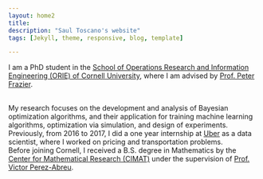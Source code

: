 ```yaml
---
layout: home2
title:
description: "Saul Toscano's website"
tags: [Jekyll, theme, responsive, blog, template]

---
```


I am a PhD student in the <a href="http://www.orie.cornell.edu/" target="_blank">School of
Operations Research and Information Engineering (ORIE) of Cornell University</a>, where I am advised
by <a href="https://people.orie.cornell.edu/pfrazier/" target="_blank">Prof. Peter Frazier</a>.

<br />
My research focuses on the development and analysis of Bayesian optimization algorithms, and their
application for training machine learning algorithms, optimization via simulation, and design of experiments.

<br />
Previously, from 2016 to 2017, I did a one year internship at <a href="https://www.uber.com/" target="_blank">Uber</a>
as a data scientist, where I worked on pricing and transportation problems.

<br />
Before joining Cornell, I received a B.S. degree in Mathematics by the <a href="http://www.cimat.mx/" target="_blank">Center for Mathematical Research (CIMAT)</a>
under the supervision of <a href="http://www.cimat.mx/~pabreu/" target="_blank">Prof. Victor Perez-Abreu</a>.





